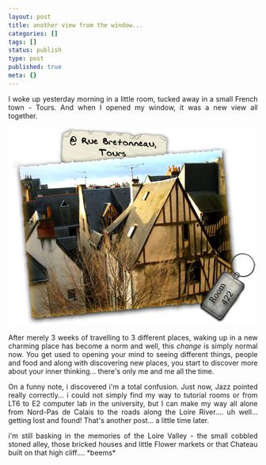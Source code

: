 ```yaml
---
layout: post
title: another view from the window...
categories: []
tags: []
status: publish
type: post
published: true
meta: {}
---
```

<p align="justify">I woke up yesterday morning in a little room, tucked away in a small French town - Tours. And when I opened my window, it was a new view all together.</p>
<p style="text-align: center"><img src="/img/room_view_window.jpg" /></p>
<p align="justify">After merely 3 weeks of travelling to 3 different places, waking up in a new charming place has become a norm and well, this <em>change</em> is simply normal now. You get used to opening your mind to seeing different things, people and food and along with discovering new places, you start to discover more about your inner thinking... there's only me and me all the time.</p>
<p align="justify">On a funny note, i discovered i'm a total confusion. Just now, Jazz pointed really correctly... i could not simply find my way to tutorial rooms or from LT6 to E2 computer lab in the university, but I can make my way all alone from Nord-Pas de Calais to the roads along the Loire River.... uh well... getting lost and found! That's another post... a little time later.</p>
<p align="justify">i'm still basking in the memories of the Loire Valley - the small cobbled stoned alley, those bricked houses and little Flower markets or that Chateau built on that high cliff.... *beems*</p>
